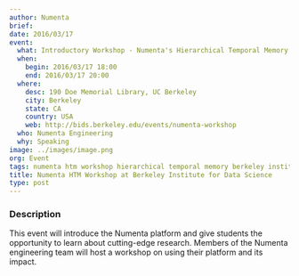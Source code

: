 ```yaml
---
author: Numenta
brief:
date: 2016/03/17
event:
  what: Introductory Workshop - Numenta's Hierarchical Temporal Memory (HTM)
  when:
    begin: 2016/03/17 18:00
    end: 2016/03/17 20:00
  where:
    desc: 190 Doe Memorial Library, UC Berkeley
    city: Berkeley
    state: CA
    country: USA
    web: http://bids.berkeley.edu/events/numenta-workshop
  who: Numenta Engineering
  why: Speaking
image: ../images/image.png
org: Event
tags: numenta htm workshop hierarchical temporal memory berkeley institute data science bids
title: Numenta HTM Workshop at Berkeley Institute for Data Science
type: post
---
```


### Description

This event will introduce the Numenta platform and give students
the opportunity to learn about cutting-edge research. Members of the Numenta
engineering team will host a workshop on using their platform and its impact.
